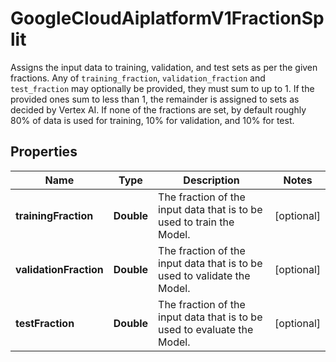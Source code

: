 

# GoogleCloudAiplatformV1FractionSplit

Assigns the input data to training, validation, and test sets as per the given fractions. Any of `training_fraction`, `validation_fraction` and `test_fraction` may optionally be provided, they must sum to up to 1. If the provided ones sum to less than 1, the remainder is assigned to sets as decided by Vertex AI. If none of the fractions are set, by default roughly 80% of data is used for training, 10% for validation, and 10% for test.

## Properties

| Name | Type | Description | Notes |
|------------ | ------------- | ------------- | -------------|
|**trainingFraction** | **Double** | The fraction of the input data that is to be used to train the Model. |  [optional] |
|**validationFraction** | **Double** | The fraction of the input data that is to be used to validate the Model. |  [optional] |
|**testFraction** | **Double** | The fraction of the input data that is to be used to evaluate the Model. |  [optional] |



